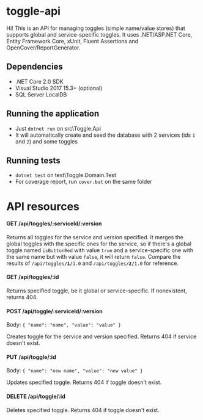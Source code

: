 # toggle-api
Hi! This is an API for managing toggles (simple name/value stores) that supports global and service-specific toggles. 
It uses .NET/ASP.NET Core, Entity Framework Core, xUnit, Fluent Assertions and OpenCover/ReportGenerator.

## Dependencies

* .NET Core 2.0 SDK
* Visual Studio 2017 15.3+ (optional)
* SQL Server LocalDB

## Running the application

* Just `dotnet run` on src\Toggle.Api
* It will automatically create and seed the database with 2 services (ids `1` and `2`) and some toggles

## Running tests

* `dotnet test` on test\Toggle.Domain.Test
* For coverage report, run `cover.bat` on the same folder

# API resources

#### GET /api/toggles/:serviceId/:version
Returns all toggles for the service and version specified. 
It merges the global toggles with the specific ones for the service, so if there's a global toggle named `isButtonRed` with value `true`
and a service-specific one with the same name but with value `false`, it will return `false`. 
Compare the results of <code>/api/toggles<b>/1/</b>1.0</code> and <code>/api/toggles<b>/2/</b>1.0</code> for reference.

#### GET /api/toggles/:id
Returns specified toggle, be it global or service-specific. If nonexistent, returns 404.

#### POST /api/toggle/:serviceId/:version
Body: `{ "name": "name", "value": "value" }`

Creates toggle for the service and version specified. Returns 404 if service doesn't exist.

#### PUT /api/toggle/:id
Body: `{ "name": "new name", "value": "new value" }`

Updates specified toggle. Returns 404 if toggle doesn't exist.

#### DELETE /api/toggle/:id

Deletes specified toggle. Returns 404 if toggle doesn't exist.
